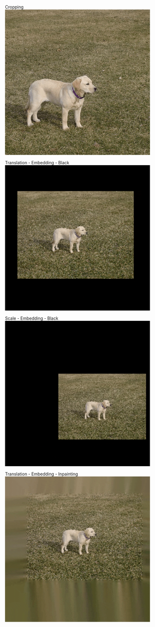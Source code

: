 Cropping
![](GIFS/Crop.gif)

Translation - Embedding - Black
![](GIFS/TranslateBlack.gif)


Scale - Embedding - Black
![](GIFS/ScaleBlack.gif)


Translation - Embedding - Inpainting
![](GIFS/TranslateInpaint.gif)
